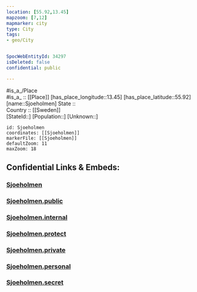 ```yaml
---
location: [55.92,13.45] 
mapzoom: [7,12] 
mapmarker: city 
type: City
tags:
- geo/City


SpocWebEntityId: 34297
isDeleted: false
confidential: public

---
```

#is_a_/Place  
#is_a_ :: [[Place]] 
[has_place_longitude::13.45] 
[has_place_latitude::55.92] 
[name::Sjoeholmen] 
State ::  
Country :: [[Sweden]]  
[StateId::] 
[Population::] 
[Unknown::] 


```leaflet
id: Sjoeholmen
coordinates: [[Sjoeholmen]] 
markerFile: [[Sjoeholmen]] 
defaultZoom: 11 
maxZoom: 18
```


## Confidential Links & Embeds: 

### [Sjoeholmen](/_Standards/Earth/Continent/Europe/Europe~North/Sweden/Provinces~Sweden/Skåne/City/Sjoeholmen.md) 

### [Sjoeholmen.public](/_public/Earth/Continent/Europe/Europe~North/Sweden/Provinces~Sweden/Skåne/City/Sjoeholmen.public.md) 

### [Sjoeholmen.internal](/_internal/Earth/Continent/Europe/Europe~North/Sweden/Provinces~Sweden/Skåne/City/Sjoeholmen.internal.md) 

### [Sjoeholmen.protect](/_protect/Earth/Continent/Europe/Europe~North/Sweden/Provinces~Sweden/Skåne/City/Sjoeholmen.protect.md) 

### [Sjoeholmen.private](/_private/Earth/Continent/Europe/Europe~North/Sweden/Provinces~Sweden/Skåne/City/Sjoeholmen.private.md) 

### [Sjoeholmen.personal](/_personal/Earth/Continent/Europe/Europe~North/Sweden/Provinces~Sweden/Skåne/City/Sjoeholmen.personal.md) 

### [Sjoeholmen.secret](/_secret/Earth/Continent/Europe/Europe~North/Sweden/Provinces~Sweden/Skåne/City/Sjoeholmen.secret.md)

